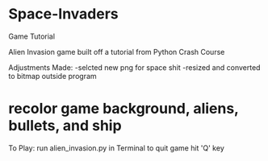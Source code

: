 # Space-Invaders
 Game Tutorial

 Alien Invasion game built off a tutorial from Python Crash Course

 Adjustments Made:
 -selcted new png for space shit -resized and converted to bitmap outside program 
 # recolor game background, aliens, bullets, and ship

To Play: run alien_invasion.py in Terminal to quit game hit 'Q' key


